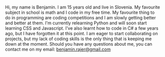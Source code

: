 Hi, my name is Benjamin. I am 15 years old and live in Slovenia.
My favourite subject in school is math and I code in my free time.
My favourite thing to do in programming are coding competitions and I am slowly getting better and better at them.
I'm currently relearning Python and will soon start learning CSS and Javascript.
I've also learnt how to code in C# a few years ago, but I have forgotten it at this point.
I am eager to start collaborating on projects, but my lack of coding skills is the only thing that is keeping me down at the moment.
Should you have any questions about me, you can contact me on my email: benjamin.rajer@gmail.com
